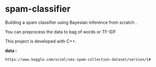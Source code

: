 # spam-classifier

Building a spam classifier using Bayesian inference from scratch .

You can preprocess the data to bag of words or TF-IDF

This project is developed with C++.

**data :**

`https://www.kaggle.com/uciml/sms-spam-collection-dataset/version/1#`